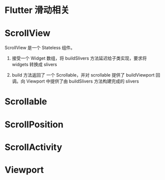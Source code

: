 # Flutter 滑动相关



# ScrollView

ScrollView 是一个 Stateless 组件。

1. 接受一个 Widget 数组，将 buildSlivers 方法延迟给子类实现，要求将 widgets 转换成 slivers

2. build 方法返回了 一个 Scrollable，并对 scrollable 提供了 buildViewport 回调。向 Viewport 中提供了由 buildSlivers 方法构建完成的 slivers

   

# Scrollable



# ScrollPosition

# ScrollActivity



# Viewport